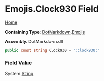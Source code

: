# Emojis\.Clock930 Field

[Home](../../../README.md)

**Containing Type**: [DotMarkdown](../../README.md)\.[Emojis](../README.md)

**Assembly**: DotMarkdown\.dll

```csharp
public const string Clock930 = ":clock930:"
```

### Field Value

System\.[String](https://docs.microsoft.com/en-us/dotnet/api/system.string)
